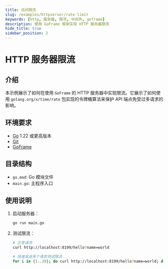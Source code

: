 ```yaml
---
title: 访问限流
slug: /examples/httpserver/rate-limit
keywords: [http, 服务器, 限流, 中间件, goframe]
description: 使用 GoFrame 框架实现 HTTP 服务器限流
hide_title: true
sidebar_position: 2
---
```


# HTTP 服务器限流

## 介绍

本示例展示了如何在使用 `GoFrame` 的 HTTP 服务器中实现限流。它展示了如何使用 `golang.org/x/time/rate` 包实现的令牌桶算法来保护 API 端点免受过多请求的影响。


## 环境要求

- [Go](https://golang.org/dl/) 1.22 或更高版本
- [Git](https://git-scm.com/downloads)
- [GoFrame](https://goframe.org)

## 目录结构

- `go.mod`: Go 模块文件
- `main.go`: 主程序入口

## 使用说明

1. 启动服务器：
   ```bash
   go run main.go
   ```

2. 测试限流：
   ```bash
   # 正常请求
   curl http://localhost:8199/hello?name=world
   
   # 快速发送多个请求测试限流
   for i in {1..20}; do curl http://localhost:8199/hello?name=world; done
   ```
